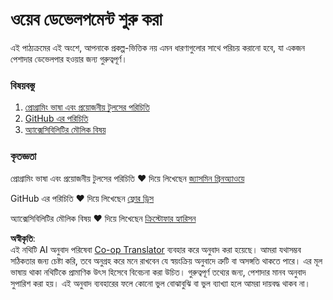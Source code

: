 <!--
CO_OP_TRANSLATOR_METADATA:
{
  "original_hash": "04683f4cfa46004179b0404b89a3065c",
  "translation_date": "2025-08-25T22:41:44+00:00",
  "source_file": "1-getting-started-lessons/README.md",
  "language_code": "bn"
}
-->
# ওয়েব ডেভেলপমেন্ট শুরু করা

এই পাঠ্যক্রমের এই অংশে, আপনাকে প্রকল্প-ভিত্তিক নয় এমন ধারণাগুলোর সাথে পরিচয় করানো হবে, যা একজন পেশাদার ডেভেলপার হওয়ার জন্য গুরুত্বপূর্ণ।

### বিষয়বস্তু

1. [প্রোগ্রামিং ভাষা এবং প্রয়োজনীয় টুলসের পরিচিতি](1-intro-to-programming-languages/README.md)
2. [GitHub এর পরিচিতি](2-github-basics/README.md)
3. [অ্যাক্সেসিবিলিটির মৌলিক বিষয়](3-accessibility/README.md)

### কৃতজ্ঞতা

প্রোগ্রামিং ভাষা এবং প্রয়োজনীয় টুলসের পরিচিতি ♥️ দিয়ে লিখেছেন [জ্যাসমিন গ্রিনঅ্যাওয়ে](https://twitter.com/paladique)

GitHub এর পরিচিতি ♥️ দিয়ে লিখেছেন [ফ্লোর ড্রিস](https://twitter.com/floordrees)

অ্যাক্সেসিবিলিটির মৌলিক বিষয় ♥️ দিয়ে লিখেছেন [ক্রিস্টোফার হ্যারিসন](https://twitter.com/geektrainer)

**অস্বীকৃতি**:  
এই নথিটি AI অনুবাদ পরিষেবা [Co-op Translator](https://github.com/Azure/co-op-translator) ব্যবহার করে অনুবাদ করা হয়েছে। আমরা যথাসম্ভব সঠিকতার জন্য চেষ্টা করি, তবে অনুগ্রহ করে মনে রাখবেন যে স্বয়ংক্রিয় অনুবাদে ত্রুটি বা অসঙ্গতি থাকতে পারে। এর মূল ভাষায় থাকা নথিটিকে প্রামাণিক উৎস হিসেবে বিবেচনা করা উচিত। গুরুত্বপূর্ণ তথ্যের জন্য, পেশাদার মানব অনুবাদ সুপারিশ করা হয়। এই অনুবাদ ব্যবহারের ফলে কোনো ভুল বোঝাবুঝি বা ভুল ব্যাখ্যা হলে আমরা দায়বদ্ধ থাকব না।